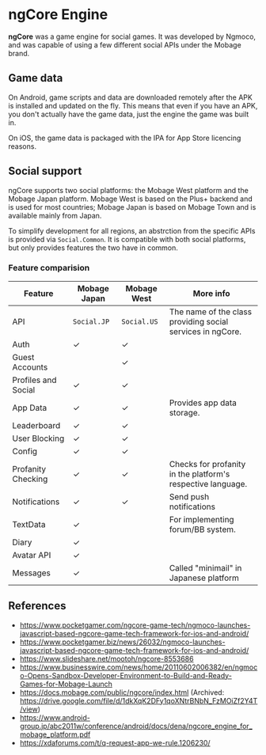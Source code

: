 # ngCore Engine

**ngCore** was a game engine for social games. It was developed by Ngmoco, and was capable of using a few different social APIs under the Mobage brand.

## Game data

On Android, game scripts and data are downloaded remotely after the APK is installed and updated on the fly. This means that even if you have an APK, you don't actually have the game data, just the engine the game was built in.

On iOS, the game data is packaged with the IPA for App Store licencing reasons.

## Social support

ngCore supports two social platforms: the Mobage West platform and the Mobage Japan platform. Mobage West is based on the Plus+ backend and is used for most countries; Mobage Japan is based on Mobage Town and is available mainly from Japan.

To simplify development for all regions, an abstrction from the specific APIs is provided via `Social.Common`. It is compatible with both social platforms, but only provides features the two have in common.

### Feature comparision

| Feature | Mobage Japan | Mobage West | More info |
| ------- | ------------ | ----------- | --------- |
| API     | `Social.JP`  | `Social.US` | The name of the class providing social services in ngCore. |
| Auth | ✓            | ✓           |  |
| Guest Accounts |              | ✓           |  |
| Profiles and Social | ✓            | ✓           |  |
| App Data | ✓            | ✓           | Provides app data storage. |
| Leaderboard | ✓            | ✓           |  |
| User Blocking | ✓            | ✓           |  |
| Config | ✓            | ✓           |  |
| Profanity Checking | ✓            | ✓           | Checks for profanity in the platform's respective language. |
| Notifications | ✓            | ✓           | Send push notifications |
| TextData | ✓            |             | For implementing forum/BB system. |
| Diary | ✓            |             |  |
| Avatar API | ✓            |             |  |
| Messages | ✓            |             | Called "minimail" in Japanese platform |

## References

* https://www.pocketgamer.com/ngcore-game-tech/ngmoco-launches-javascript-based-ngcore-game-tech-framework-for-ios-and-android/
* https://www.pocketgamer.biz/news/26032/ngmoco-launches-javascript-based-ngcore-game-tech-framework-for-ios-and-android/
* https://www.slideshare.net/mootoh/ngcore-8553686
* https://www.businesswire.com/news/home/20110602006382/en/ngmoco-Opens-Sandbox-Developer-Environment-to-Build-and-Ready-Games-for-Mobage-Launch
* https://docs.mobage.com/public/ngcore/index.html (Archived: https://drive.google.com/file/d/1dkXqK2DFy1qoXNtrBNbN_FzMOiZf2Y4T/view)
* https://www.android-group.jp/abc2011w/conference/android/docs/dena/ngcore_engine_for_mobage_platform.pdf
* https://xdaforums.com/t/q-request-app-we-rule.1206230/

